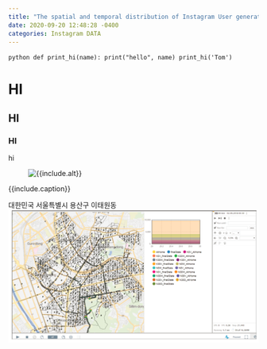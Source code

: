 ```yaml
---
title: "The spatial and temporal distribution of Instagram User generated contents in Iteawon commercial district, Seoul, Korea"
date: 2020-09-20 12:48:28 -0400
categories: Instagram DATA
---
```



​```python
def print_hi(name):
  print("hello", name)
print_hi('Tom')
​```

# HI
## HI
### HI
hi

<figure>
  <img src="{{site.url}}/{{ include.file }}" alt="{{include.alt}}">
</figure>
<figcaption>{{include.caption}}</figcaption>

대한민국 서울특별시 용산구 이태원동
![alt_text](https://github.com/jilijiliji/jilijiliji.github.io/blob/master/test.png)

